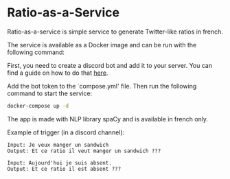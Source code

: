 # Ratio-as-a-Service

Ratio-as-a-service is simple service to generate Twitter-like ratios in french.

The service is available as a Docker image and can be run with the following command:

First, you need to create a discord bot and add it to your server. You can find a guide on how to do that [here](https://discordpy.readthedocs.io/en/latest/discord.html).

Add the bot token to the `compose.yml'  file.
Then run the following command to start the service:

```bash
docker-compose up -d
```

The app is made with NLP library spaCy and is available in french only.

Example of trigger (in a discord channel):

```
Input: Je veux manger un sandwich
Output: Et ce ratio il veut manger un sandwich ???
```

```
Input: Aujourd'hui je suis absent.
Output: Et ce ratio il est absent ???
```

